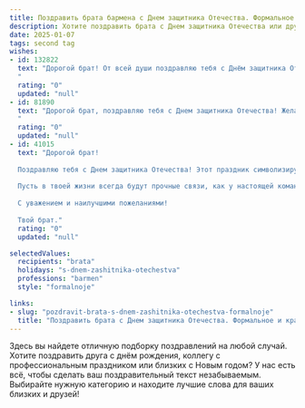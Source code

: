 ```yaml
---
title: Поздравить брата бармена с Днем защитника Отечества. Формальное и красивое
description: Хотите поздравить брата с Днем защитника Отечества или другим праздником? Наш ИИ создаст незабываемое поздравление, а вы обязательно выделитесь среди других.  
date: 2025-01-07
tags: second tag
wishes:
- id: 132822
  text: "Дорогой брат! От всей души поздравляю тебя с Днём защитника Отечества!  Пусть твой профессионализм и мастерство, приобретённые за барной стойкой,  всегда приносят тебе успех и уважение. Желаю тебе крепкого здоровья, благополучия и мирного неба над головой.  С праздником!
  "
  rating: "0"
  updated: "null"
- id: 81890
  text: "Дорогой брат, поздравляю тебя с Днем защитника Отечества! Желаю тебе крепкого здоровья, успехов в твоей профессии бармена и всегда оставаться настоящим мужчиной, достойным уважения и восхищения.
  "
  rating: "0"
  updated: "null"
- id: 41015
  text: "Дорогой брат!
  
  Поздравляю тебя с Днем защитника Отечества! Этот праздник символизирует мужество, стойкость и верность своему делу. Ты, как бармен, каждый день создаешь атмосферу уюта и доверия, даря радость и хорошее настроение людям.
  
  Пусть в твоей жизни всегда будут прочные связи, как у настоящей команды, а каждый день приносит новые победы и достижения. Желаю здоровья, счастья и вдохновения в твоем нелегком, но интересном деле. Оставайся настоящим мастером своего ремесла и продолжай радовать всех своим искусством.
  
  С уважением и наилучшими пожеланиями!
  
  Твой брат."
  rating: "0"
  updated: "null"

selectedValues:
  recipients: "brata"
  holidays: "s-dnem-zashitnika-otechestva"
  professions: "barmen"
  style: "formalnoje"

links:
- slug: "pozdravit-brata-s-dnem-zashitnika-otechestva-formalnoje"
  title: "Поздравить брата с Днем защитника Отечества. Формальное и красивое"
---
```


Здесь вы найдете отличную подборку поздравлений на любой случай.
Хотите поздравить друга с днём рождения, коллегу с профессиональным праздником или близких с Новым годом? У нас есть всё, чтобы сделать ваш поздравительный текст незабываемым. Выбирайте нужную категорию и находите лучшие слова для ваших близких и друзей!
